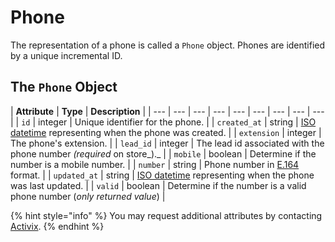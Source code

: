 # Phone

The representation of a phone is called a `Phone` object. Phones are identified by a unique incremental ID.

## The `Phone` Object

| **Attribute** | **Type** | **Description** |
| --- | --- | --- | --- | --- | --- | --- | --- | --- |
| `id` | integer | Unique identifier for the phone. |
| `created_at` | string | [ISO datetime](https://en.wikipedia.org/wiki/ISO_8601) representing when the phone was created. |
| `extension` | integer | The phone's extension. |
| `lead_id` | integer | The lead id associated with the phone number _\(required_ on store_\)._ |
| `mobile` | boolean | Determine if the number is a mobile number. |
| `number` | string | Phone number in [E.164](https://www.twilio.com/docs/glossary/what-e164) format. |
| `updated_at` | string | [ISO datetime](https://en.wikipedia.org/wiki/ISO_8601) representing when the phone was last updated. |
| `valid` | boolean | Determine if the number is a valid phone number \(_only returned value_\) |

{% hint style="info" %}
You may request additional attributes by contacting [Activix](https://activix.ca/en/contact-us).
{% endhint %}

